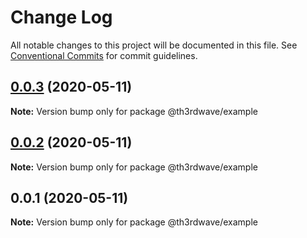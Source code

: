 # Change Log

All notable changes to this project will be documented in this file.
See [Conventional Commits](https://conventionalcommits.org) for commit guidelines.

## [0.0.3](https://github.com/th3rdwave/web-image/compare/@th3rdwave/example@0.0.2...@th3rdwave/example@0.0.3) (2020-05-11)

**Note:** Version bump only for package @th3rdwave/example





## [0.0.2](https://github.com/th3rdwave/web-image/compare/@th3rdwave/example@0.0.1...@th3rdwave/example@0.0.2) (2020-05-11)

**Note:** Version bump only for package @th3rdwave/example





## 0.0.1 (2020-05-11)

**Note:** Version bump only for package @th3rdwave/example
